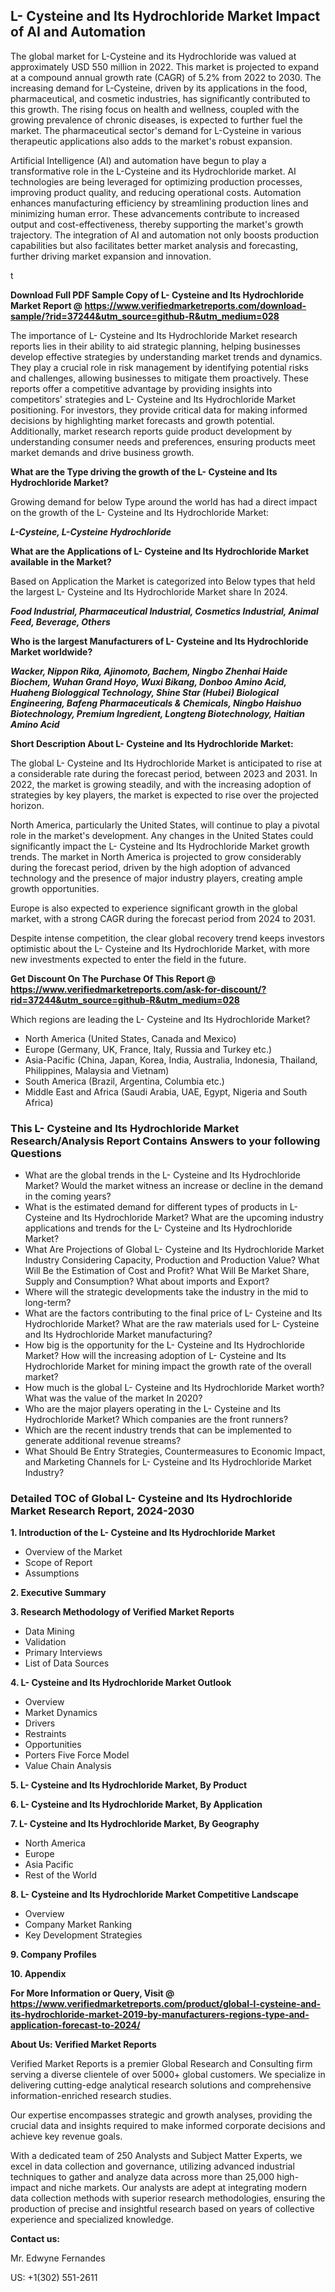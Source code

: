 <h2>L- Cysteine and Its Hydrochloride Market Impact of AI and Automation</h2><p>The global market for L-Cysteine and its Hydrochloride was valued at approximately USD 550 million in 2022. This market is projected to expand at a compound annual growth rate (CAGR) of 5.2% from 2022 to 2030. The increasing demand for L-Cysteine, driven by its applications in the food, pharmaceutical, and cosmetic industries, has significantly contributed to this growth. The rising focus on health and wellness, coupled with the growing prevalence of chronic diseases, is expected to further fuel the market. The pharmaceutical sector's demand for L-Cysteine in various therapeutic applications also adds to the market's robust expansion.</p><p>Artificial Intelligence (AI) and automation have begun to play a transformative role in the L-Cysteine and its Hydrochloride market. AI technologies are being leveraged for optimizing production processes, improving product quality, and reducing operational costs. Automation enhances manufacturing efficiency by streamlining production lines and minimizing human error. These advancements contribute to increased output and cost-effectiveness, thereby supporting the market's growth trajectory. The integration of AI and automation not only boosts production capabilities but also facilitates better market analysis and forecasting, further driving market expansion and innovation.</p>t</p><p id="" class=""><strong>Download Full PDF Sample Copy of L- Cysteine and Its Hydrochloride Market Report @ <a href="https://www.verifiedmarketreports.com/download-sample/?rid=37244&utm_source=github-R&utm_medium=028" target="_blank">https://www.verifiedmarketreports.com/download-sample/?rid=37244&utm_source=github-R&utm_medium=028</a></strong></p><p>The importance of&nbsp;L- Cysteine and Its Hydrochloride Market research reports lies in their ability to aid strategic planning, helping businesses develop effective strategies by understanding market trends and dynamics. They play a crucial role in risk management by identifying potential risks and challenges, allowing businesses to mitigate them proactively. These reports offer a competitive advantage by providing insights into competitors' strategies and L- Cysteine and Its Hydrochloride Market positioning. For investors, they provide critical data for making informed decisions by highlighting market forecasts and growth potential. Additionally, market research reports guide product development by understanding consumer needs and preferences, ensuring products meet market demands and drive business growth.</p><p><strong>What are the&nbsp;Type driving the growth of the L- Cysteine and Its Hydrochloride Market?</strong></p><p id="" class="">Growing demand for below Type around the world has had a direct impact on the growth of the L- Cysteine and Its Hydrochloride Market:</p><em><strong>L-Cysteine, L-Cysteine Hydrochloride</strong></em></p><strong>What are the&nbsp;Applications&nbsp;of L- Cysteine and Its Hydrochloride Market available in the Market?</strong></p><p id="" class="">Based on Application the Market is categorized into Below types that held the largest L- Cysteine and Its Hydrochloride Market share In 2024.</p><em><strong>Food Industrial, Pharmaceutical Industrial, Cosmetics Industrial, Animal Feed, Beverage, Others</strong></em></p><strong>Who is the largest Manufacturers of L- Cysteine and Its Hydrochloride Market worldwide?</strong></p><p><em><strong>Wacker, Nippon Rika, Ajinomoto, Bachem, Ningbo Zhenhai Haide Biochem, Wuhan Grand Hoyo, Wuxi Bikang, Donboo Amino Acid, Huaheng Biologgical Technology, Shine Star (Hubei) Biological Engineering, Bafeng Pharmaceuticals & Chemicals, Ningbo Haishuo Biotechnology, Premium Ingredient, Longteng Biotechnology, Haitian Amino Acid</strong></em></p><p id="" class=""><strong>Short Description About L- Cysteine and Its Hydrochloride Market:</strong></p><p>The global L- Cysteine and Its Hydrochloride Market is anticipated to rise at a considerable rate during the forecast period, between 2023 and 2031. In 2022, the market is growing steadily, and with the increasing adoption of strategies by key players, the market is expected to rise over the projected horizon.</p><p>North America, particularly the United States, will continue to play a pivotal role in the market's development. Any changes in the United States could significantly impact the L- Cysteine and Its Hydrochloride Market growth trends. The market in North America is projected to grow considerably during the forecast period, driven by the high adoption of advanced technology and the presence of major industry players, creating ample growth opportunities.</p><p>Europe is also expected to experience significant growth in the global market, with a strong CAGR during the forecast period from 2024 to 2031.</p><p>Despite intense competition, the clear global recovery trend keeps investors optimistic about the L- Cysteine and Its Hydrochloride Market, with more new investments expected to enter the field in the future.</p><p id="" class=""><strong>Get Discount On The Purchase Of This Report @ <a href="https://www.verifiedmarketreports.com/ask-for-discount/?rid=37244&utm_source=github-R&utm_medium=028" target="_blank">https://www.verifiedmarketreports.com/ask-for-discount/?rid=37244&utm_source=github-R&utm_medium=028</a></strong></p>Which regions are leading the L- Cysteine and Its Hydrochloride Market?</p><ul><li>North America (United States, Canada and Mexico)</li><li>Europe (Germany, UK, France, Italy, Russia and Turkey etc.)</li><li>Asia-Pacific (China, Japan, Korea, India, Australia, Indonesia, Thailand, Philippines, Malaysia and Vietnam)</li><li>South America (Brazil, Argentina, Columbia etc.)</li><li>Middle East and Africa (Saudi Arabia, UAE, Egypt, Nigeria and South Africa)</li></ul><h3 id="" class="">This L- Cysteine and Its Hydrochloride Market Research/Analysis Report Contains Answers to your following Questions</h3><ul><li>What are the global trends in the L- Cysteine and Its Hydrochloride Market? Would the market witness an increase or decline in the demand in the coming years?</li><li>What is the estimated demand for different types of products in L- Cysteine and Its Hydrochloride Market? What are the upcoming industry applications and trends for the L- Cysteine and Its Hydrochloride Market?</li><li>What Are Projections of Global L- Cysteine and Its Hydrochloride Market Industry Considering Capacity, Production and Production Value? What Will Be the Estimation of Cost and Profit? What Will Be Market Share, Supply and Consumption? What about imports and Export?</li><li>Where will the strategic developments take the industry in the mid to long-term?</li><li>What are the factors contributing to the final price of L- Cysteine and Its Hydrochloride Market? What are the raw materials used for L- Cysteine and Its Hydrochloride Market manufacturing?</li><li>How big is the opportunity for the L- Cysteine and Its Hydrochloride Market? How will the increasing adoption of L- Cysteine and Its Hydrochloride Market for mining impact the growth rate of the overall market?</li><li>How much is the global L- Cysteine and Its Hydrochloride Market worth? What was the value of the market In 2020?</li><li>Who are the major players operating in the L- Cysteine and Its Hydrochloride Market? Which companies are the front runners?</li><li>Which are the recent industry trends that can be implemented to generate additional revenue streams?</li><li>What Should Be Entry Strategies, Countermeasures to Economic Impact, and Marketing Channels for L- Cysteine and Its Hydrochloride Market Industry?</li></ul><h3 id="" class="">Detailed TOC of Global L- Cysteine and Its Hydrochloride Market Research Report, 2024-2030</h3><p id="" class=""><strong>1. Introduction of the L- Cysteine and Its Hydrochloride Market</strong></p><ul><li>Overview of the Market</li><li>Scope of Report</li><li>Assumptions</li></ul><p id="" class=""><strong>2. Executive Summary</strong></p><p id="" class=""><strong>3. Research Methodology of Verified Market Reports</strong></p><ul><li>Data Mining</li><li>Validation</li><li>Primary Interviews</li><li>List of Data Sources</li></ul><p id="" class=""><strong>4. L- Cysteine and Its Hydrochloride Market Outlook</strong></p><ul><li>Overview</li><li>Market Dynamics</li><li>Drivers</li><li>Restraints</li><li>Opportunities</li><li>Porters Five Force Model</li><li>Value Chain Analysis</li></ul><p id="" class=""><strong>5. L- Cysteine and Its Hydrochloride Market, By Product</strong></p><p id="" class=""><strong>6. L- Cysteine and Its Hydrochloride Market, By Application</strong></p><p id="" class=""><strong>7. L- Cysteine and Its Hydrochloride Market, By Geography</strong></p><ul><li>North America</li><li>Europe</li><li>Asia Pacific</li><li>Rest of the World</li></ul><p id="" class=""><strong>8. L- Cysteine and Its Hydrochloride Market Competitive Landscape</strong></p><ul><li>Overview</li><li>Company Market Ranking</li><li>Key Development Strategies</li></ul><p id="" class=""><strong>9. Company Profiles</strong></p><p id="" class=""><strong>10. Appendix</strong></p><p id="" class=""><strong>For More Information or Query, Visit @ <a href="https://www.verifiedmarketreports.com/product/global-l-cysteine-and-its-hydrochloride-market-2019-by-manufacturers-regions-type-and-application-forecast-to-2024/" target="_blank">https://www.verifiedmarketreports.com/product/global-l-cysteine-and-its-hydrochloride-market-2019-by-manufacturers-regions-type-and-application-forecast-to-2024/</a></strong></p><p id="" class=""><strong>About Us: Verified Market Reports</strong></p><p id="" class="">Verified Market Reports is a premier Global Research and Consulting firm serving a diverse clientele of over 5000+ global customers. We specialize in delivering cutting-edge analytical research solutions and comprehensive information-enriched research studies.</p><p id="" class="">Our expertise encompasses strategic and growth analyses, providing the crucial data and insights required to make informed corporate decisions and achieve key revenue goals.</p><p id="" class="">With a dedicated team of 250 Analysts and Subject Matter Experts, we excel in data collection and governance, utilizing advanced industrial techniques to gather and analyze data across more than 25,000 high-impact and niche markets. Our analysts are adept at integrating modern data collection methods with superior research methodologies, ensuring the production of precise and insightful research based on years of collective experience and specialized knowledge.</p><p id="" class=""><strong>Contact us:</strong></p><p id="" class="">Mr. Edwyne Fernandes</p><p id="" class="">US: +1(302) 551-2611</p>